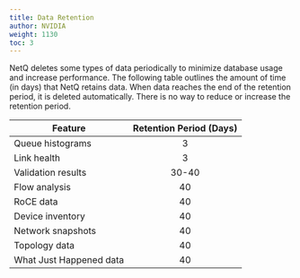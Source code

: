 ```yaml
---
title: Data Retention
author: NVIDIA
weight: 1130
toc: 3
---
```


NetQ deletes some types of data periodically to minimize database usage and increase performance. The following table outlines the amount of time (in days) that NetQ retains data. When data reaches the end of the retention period, it is deleted automatically. There is no way to reduce or increase the retention period. 

| Feature | Retention Period (Days) |
| -------------| :---: |
|Queue histograms | 3 |
|Link health | 3 |
|Validation results | 30-40 |
|Flow analysis | 40 |
|RoCE data | 40 |
|Device inventory  | 40 |
|Network snapshots | 40 |
|Topology data | 40 |
|What Just Happened data | 40 |
